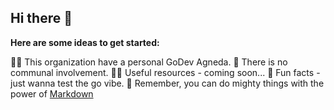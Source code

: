 ## Hi there 👋

**Here are some ideas to get started:**

🙋‍♀️ This organization have a personal GoDev Agneda.
🌈 There is no communal involvement.
👩‍💻 Useful resources - coming soon...
🍿 Fun facts - just wanna test the go vibe.
🧙 Remember, you can do mighty things with the power of [Markdown](https://docs.github.com/github/writing-on-github/getting-started-with-writing-and-formatting-on-github/basic-writing-and-formatting-syntax)
